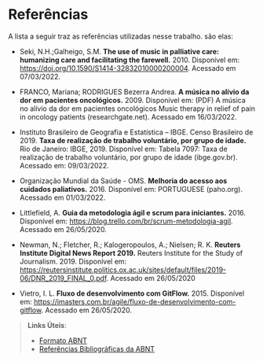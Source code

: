 # Referências

A lista a seguir traz as referências utilizadas nesse trabalho. são elas:  

* Seki, N.H.;Galheigo, S.M. **The use of music in palliative care: humanizing care and facilitating the farewell.** 2010. Disponível em: https://doi.org/10.1590/S1414-32832010000200004. Acessado em 07/03/2022.  

* FRANCO, Mariana; RODRIGUES Bezerra Andrea. **A música no alívio da dor em pacientes oncológicos.** 2009. Disponível em: (PDF) A música no alívio da dor em pacientes oncológicos Music therapy in relief of pain in oncology patients (researchgate.net). Acessado em 16/03/2022. 

* Instituto Brasileiro de Geografia e Estatística – IBGE. Censo Brasileiro de 2019. **Taxa de realização de trabalho voluntário, por grupo de idade.** Rio de Janeiro: IBGE, 2019. Disponível em: Tabela 7097: Taxa de realização de trabalho voluntário, por grupo de idade (ibge.gov.br). Acessado em: 09/03/2022. 

* Organização Mundial da Saúde - OMS. **Melhoria do acesso aos cuidados paliativos.** 2016. Disponível em: PORTUGUESE (paho.org). Acessado em 01/03/2022. 

* Littlefield, A. **Guia da metodologia ágil e scrum para iniciantes.** 2016. Disponível em: https://blog.trello.com/br/scrum-metodologia-agil. Acessado em 26/05/2020. 

* Newman, N.; Fletcher, R.; Kalogeropoulos, A.; Nielsen; R. K. **Reuters Institute Digital News Report 2019.**  Reuters Institute for the Study of Journalism. 2019. Disponível em: https://reutersinstitute.politics.ox.ac.uk/sites/default/files/2019-06/DNR_2019_FINAL_0.pdf. Acessado em 26/05/2020 

* Vietro, I. L. **Fluxo de desenvolvimento com GitFlow.** 2015. Disponível em: https://imasters.com.br/agile/fluxo-de-desenvolvimento-com-gitflow. Acessado em 26/05/2020. 

 

> **Links Úteis**:
> - [Formato ABNT](https://www.normastecnicas.com/abnt/trabalhos-academicos/referencias/)
> - [Referências Bibliográficas da ABNT](https://comunidade.rockcontent.com/referencia-bibliografica-abnt/)
